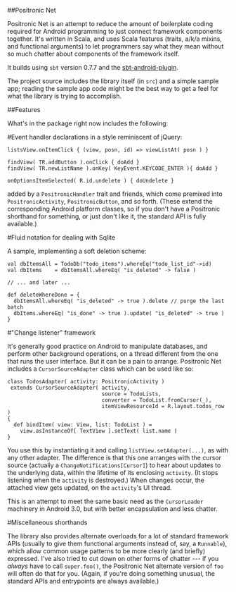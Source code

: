 ##Positronic Net

Positronic Net is an attempt to reduce the amount of boilerplate
coding required for Android programming to just connect framework
components together.  It's written in Scala, and uses Scala features
(traits, a/k/a mixins, and functional arguments) to let programmers
say what they mean without so much chatter about components of the
framework itself.

It builds using `sbt` version 0.7.7 and the [sbt-android-plugin](https://github.com/jberkel/android-plugin).

The project source includes the library itself (in `src`) and a simple
sample app; reading the sample app code might be the best way to get
a feel for what the library is trying to accomplish.

##Features

What's in the package right now includes the following:

#Event handler declarations in a style reminiscent of jQuery:

    listsView.onItemClick { (view, posn, id) => viewListAt( posn ) }

    findView( TR.addButton ).onClick { doAdd }
    findView( TR.newListName ).onKey( KeyEvent.KEYCODE_ENTER ){ doAdd }

    onOptionsItemSelected( R.id.undelete ) { doUndelete }

added by a `PositronicHandler` trait and friends, which come premixed
into `PositronicActivity`, `PositronicButton`, and so forth.  (These
extend the corresponding Android platform classes, so if you don't
have a Positronic shorthand for something, or just don't like it, the
standard API is fully available.)

#Fluid notation for dealing with Sqlite

A sample, implementing a soft deletion scheme:

    val dbItemsAll = TodoDb("todo_items").whereEq("todo_list_id"->id)
    val dbItems    = dbItemsAll.whereEq( "is_deleted" -> false )

    // ... and later ...
    
    def deleteWhereDone = {
      dbItemsAll.whereEq( "is_deleted" -> true ).delete // purge the last batch
      dbItems.whereEq( "is_done" -> true ).update( "is_deleted" -> true )
    }

#"Change listener" framework

It's generally good practice on Android to manipulate databases, and
perform other background operations, on a thread different from the
one that runs the user interface.  But it can be a pain to arrange.
Positronic Net includes a `CursorSourceAdapter` class which can be
used like so:

    class TodosAdapter( activity: PositronicActivity )
     extends CursorSourceAdapter( activity, 
                                  source = TodoLists,
                                  converter = TodoList.fromCursor(_),
                                  itemViewResourceId = R.layout.todos_row )
    {
      def bindItem( view: View, list: TodoList ) =
        view.asInstanceOf[ TextView ].setText( list.name )
    }

You use this by instantiating it and calling `listView.setAdapter(...)`,
as with any other adapter.  The difference is that this one arranges
with the cursor source (actually a `ChangeNotifications[Cursor]`) to
hear about updates to the underlying data, within the lifetime of its
enclosing `activity`.  (It stops listening when the `activity` is
destroyed.)  When changes occur, the attached view gets updated, on
the `activity`'s UI thread.

This is an attempt to meet the same basic need as the `CursorLoader`
machinery in Android 3.0, but with better encapsulation and less
chatter.

#Miscellaneous shorthands

The library also provides alternate overloads for a lot of standard
framework APIs (usually to give them functional arguments instead of,
say, a `Runnable`), which allow common usage patterns to be more
clearly (and briefly) expressed.  I've also tried to cut down on
other forms of chatter --- if you *always* have to call `super.foo()`,
the Positronic Net alternate version of `foo` will often do that for
you.  (Again, if you're doing something unusual, the standard APIs
and entrypoints are always available.)